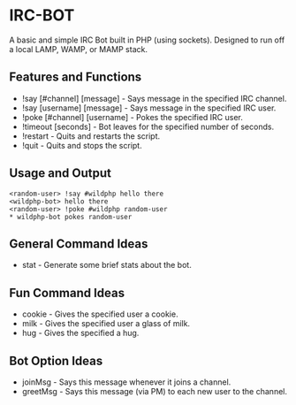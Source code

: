 IRC-BOT
=============
A basic and simple IRC Bot built in PHP (using sockets). 
Designed to run off a local LAMP, WAMP, or MAMP stack.

Features and Functions
-------
* !say [#channel] [message] - Says message in the specified IRC channel.
* !say [username] [message] - Says message in the specified IRC user.
* !poke [#channel] [username] - Pokes the specified IRC user.
* !timeout [seconds] - Bot leaves for the specified number of seconds.
* !restart - Quits and restarts the script.
* !quit - Quits and stops the script.

Usage and Output
-------
    <random-user> !say #wildphp hello there
    <wildphp-bot> hello there
    <random-user> !poke #wildphp random-user
    * wildphp-bot pokes random-user

General Command Ideas
-------
* stat - Generate some brief stats about the bot.

Fun Command Ideas
-------
* cookie - Gives the specified user a cookie.
* milk - Gives the specified user a glass of milk.
* hug -  Gives the specified a hug.

Bot Option Ideas
-------
* joinMsg - Says this message whenever it joins a channel.
* greetMsg - Says this message (via PM) to each new user to the channel.